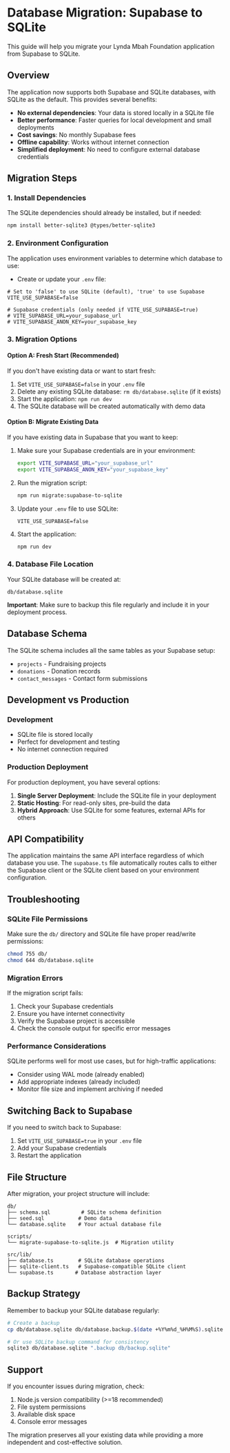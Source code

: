 # Database Migration: Supabase to SQLite

This guide will help you migrate your Lynda Mbah Foundation application from Supabase to SQLite.

## Overview

The application now supports both Supabase and SQLite databases, with SQLite as the default. This provides several benefits:

- **No external dependencies**: Your data is stored locally in a SQLite file
- **Better performance**: Faster queries for local development and small deployments
- **Cost savings**: No monthly Supabase fees
- **Offline capability**: Works without internet connection
- **Simplified deployment**: No need to configure external database credentials

## Migration Steps

### 1. Install Dependencies

The SQLite dependencies should already be installed, but if needed:

```bash
npm install better-sqlite3 @types/better-sqlite3
```

### 2. Environment Configuration

The application uses environment variables to determine which database to use:

- Create or update your `.env` file:

```env
# Set to 'false' to use SQLite (default), 'true' to use Supabase
VITE_USE_SUPABASE=false

# Supabase credentials (only needed if VITE_USE_SUPABASE=true)
# VITE_SUPABASE_URL=your_supabase_url
# VITE_SUPABASE_ANON_KEY=your_supabase_key
```

### 3. Migration Options

#### Option A: Fresh Start (Recommended)

If you don't have existing data or want to start fresh:

1. Set `VITE_USE_SUPABASE=false` in your `.env` file
2. Delete any existing SQLite database: `rm db/database.sqlite` (if it exists)
3. Start the application: `npm run dev`
4. The SQLite database will be created automatically with demo data

#### Option B: Migrate Existing Data

If you have existing data in Supabase that you want to keep:

1. Make sure your Supabase credentials are in your environment:
   ```bash
   export VITE_SUPABASE_URL="your_supabase_url"
   export VITE_SUPABASE_ANON_KEY="your_supabase_key"
   ```

2. Run the migration script:
   ```bash
   npm run migrate:supabase-to-sqlite
   ```

3. Update your `.env` file to use SQLite:
   ```env
   VITE_USE_SUPABASE=false
   ```

4. Start the application:
   ```bash
   npm run dev
   ```

### 4. Database File Location

Your SQLite database will be created at:
```
db/database.sqlite
```

**Important**: Make sure to backup this file regularly and include it in your deployment process.

## Database Schema

The SQLite schema includes all the same tables as your Supabase setup:

- `projects` - Fundraising projects
- `donations` - Donation records
- `contact_messages` - Contact form submissions

## Development vs Production

### Development
- SQLite file is stored locally
- Perfect for development and testing
- No internet connection required

### Production Deployment

For production deployment, you have several options:

1. **Single Server Deployment**: Include the SQLite file in your deployment
2. **Static Hosting**: For read-only sites, pre-build the data
3. **Hybrid Approach**: Use SQLite for some features, external APIs for others

## API Compatibility

The application maintains the same API interface regardless of which database you use. The `supabase.ts` file automatically routes calls to either the Supabase client or the SQLite client based on your environment configuration.

## Troubleshooting

### SQLite File Permissions
Make sure the `db/` directory and SQLite file have proper read/write permissions:
```bash
chmod 755 db/
chmod 644 db/database.sqlite
```

### Migration Errors
If the migration script fails:
1. Check your Supabase credentials
2. Ensure you have internet connectivity
3. Verify the Supabase project is accessible
4. Check the console output for specific error messages

### Performance Considerations
SQLite performs well for most use cases, but for high-traffic applications:
- Consider using WAL mode (already enabled)
- Add appropriate indexes (already included)
- Monitor file size and implement archiving if needed

## Switching Back to Supabase

If you need to switch back to Supabase:
1. Set `VITE_USE_SUPABASE=true` in your `.env` file
2. Add your Supabase credentials
3. Restart the application

## File Structure

After migration, your project structure will include:

```
db/
├── schema.sql          # SQLite schema definition
├── seed.sql           # Demo data
└── database.sqlite    # Your actual database file

scripts/
└── migrate-supabase-to-sqlite.js  # Migration utility

src/lib/
├── database.ts        # SQLite database operations
├── sqlite-client.ts   # Supabase-compatible SQLite client
└── supabase.ts       # Database abstraction layer
```

## Backup Strategy

Remember to backup your SQLite database regularly:

```bash
# Create a backup
cp db/database.sqlite db/database.backup.$(date +%Y%m%d_%H%M%S).sqlite

# Or use SQLite backup command for consistency
sqlite3 db/database.sqlite ".backup db/backup.sqlite"
```

## Support

If you encounter issues during migration, check:
1. Node.js version compatibility (>=18 recommended)
2. File system permissions
3. Available disk space
4. Console error messages

The migration preserves all your existing data while providing a more independent and cost-effective solution.
